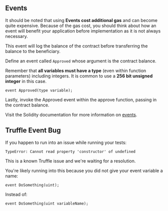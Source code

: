 ## Events
It should be noted that using **Events cost additional gas** and can become quite expensive. Because of the gas cost, you should think about how an event will benefit your application before implementation as it is not always necessary.

This event will log the balance of the contract before transferring the balance to the beneficiary.

Define an event called ```Approved``` whose argument is the contract balance. 

Remember that **all variables must have a type** (even within function parameters) including integers. It is common to use a **256 bit unsigned integer** in this case. 

```
event Approved(type variable);
```

Lastly, invoke the Approved event within the approve function, passing in the contract balance.

Visit the Solidity documentation for more information on [events](http://solidity.readthedocs.io/en/v0.4.19/contracts.html#events).

## Truffle Event Bug

If you happen to run into an issue while running your tests:

```
TypeError: Cannot read property 'constructor' of undefined
```

This is a known Truffle issue and we're waiting for a resolution. 

You're likely running into this because you did not give your event variable a name:

```
event DoSomething(uint);
```

Instead of:

```
event DoSomething(uint variableName);
```